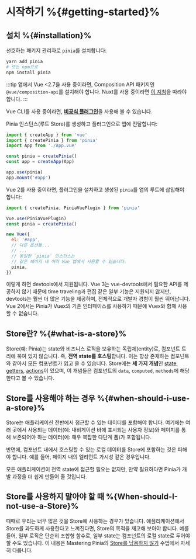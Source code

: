 # 시작하기 %{#getting-started}%


## 설치 %{#installation}%

<VueMasteryLogoLink for="pinia-cheat-sheet">
</VueMasteryLogoLink>

선호하는 패키지 관리자로 `pinia`를 설치합니다:

```bash
yarn add pinia
# 또는 npm으로
npm install pinia
```

:::tip
앱에서 Vue <2.7을 사용 중이라면, Composition API 패키지인 `@vue/composition-api`를 설치해야 합니다. Nuxt를 사용 중이라면 [이 지침](/ssr/nuxt.md)을 따라야 합니다.
:::

Vue CLI를 사용 중이라면, [**비공식 플러그인**](https://github.com/wobsoriano/vue-cli-plugin-pinia)을 사용해 볼 수 있습니다.

Pinia 인스턴스(루트 Store)를 생성하고 플러그인으로 앱에 전달합니다:

```js {2,5-6,8}
import { createApp } from 'vue'
import { createPinia } from 'pinia'
import App from './App.vue'

const pinia = createPinia()
const app = createApp(App)

app.use(pinia)
app.mount('#app')
```

Vue 2를 사용 중이라면, 플러그인을 설치하고 생성된 `pinia`를 앱의 루트에 삽입해야 합니다:

```js {1,3-4,12}
import { createPinia, PiniaVuePlugin } from 'pinia'

Vue.use(PiniaVuePlugin)
const pinia = createPinia()

new Vue({
  el: '#app',
  // 다른 옵션들...
  // ...
  // 동일한 `pinia` 인스턴스는
  // 같은 페이지 내 여러 Vue 앱에서 사용할 수 있습니다.
  pinia,
})
```

이렇게 하면 devtools에서 지원됩니다. Vue 3는 vue-devtools에서 필요한 API를 제공하지 않기 때문에 time traveling과 편집 같은 일부 기능은 지원되지 않지만, devtools는 훨씬 더 많은 기능을 제공하며, 전체적으로 개발자 경험이 훨씬 뛰어납니다. Vue 2에서는 Pinia가 Vuex의 기존 인터페이스를 사용하기 때문에 Vuex와 함께 사용할 수 없습니다.

## Store란? %{#what-is-a-store}%

Store(예: Pinia)는 state와 비즈니스 로직을 보유하는 독립체(entity)로, 컴포넌트 트리에 묶여 있지 않습니다. 즉, **전역 state를 호스팅**합니다. 이는 항상 존재하는 컴포넌트와 같아서 모든 컴포넌트가 읽고 쓸 수 있습니다. Store에는 **세 가지 개념**인 [state](./core-concepts/state.md), [getters](./core-concepts/getters.md), [actions](./core-concepts/actions.md)이 있으며, 이 개념들은 컴포넌트의 `data`, `computed`, `methods`에 해당한다고 볼 수 있습니다.

## Store를 사용해야 하는 경우 %{#when-should-i-use-a-store}%

Store는 애플리케이션 전반에서 접근할 수 있는 데이터를 포함해야 합니다. 여기에는 여러 곳에서 사용되는 데이터(예: 내비게이션 바에 표시되는 사용자 정보)와 페이지를 통해 보존되어야 하는 데이터(예: 매우 복잡한 다단계 폼)가 포함됩니다.

반면에, 컴포넌트 내에서 호스팅할 수 있는 로컬 데이터를 Store에 포함하는 것은 피해야 합니다. 예를 들어, 페이지 내의 엘리먼트 가시성 같은 경우입니다.

모든 애플리케이션이 전역 state에 접근할 필요는 없지만, 만약 필요하다면 Pinia가 개발 과정을 더 쉽게 만들어 줄 것입니다.

## Store를 사용하지 말아야 할 때 %{When-should-I-not-use-a-Store}%

때때로 우리는 너무 많은 것을 Store에 사용하는 경우가 있습니다. 애플리케이션에서 Store를 과도하게 사용한다고 느껴진다면, Store의 목적을 재고해 보아야 합니다. 예를 들어, 일부 로직은 단순히 조합형 함수로, 일부 state는 컴포넌트의 로컬 state로 두어야 할 수도 있습니다. 이 내용은 Mastering Pinia의 [Store를 남용하지 않기](https://masteringpinia.com/lessons/not-overusing-stores) 수업에서 자세히 다룹니다.
